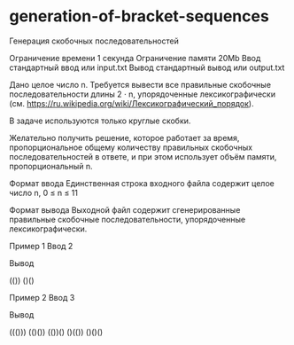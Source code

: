 # generation-of-bracket-sequences
Генерация скобочных последовательностей

Ограничение времени 1 секунда
Ограничение памяти 20Mb
Ввод стандартный ввод или input.txt
Вывод стандартный вывод или output.txt

Дано целое число n. Требуется вывести все правильные скобочные последовательности длины 2 ⋅ n, упорядоченные лексикографически (см. https://ru.wikipedia.org/wiki/Лексикографический_порядок).

В задаче используются только круглые скобки.

Желательно получить решение, которое работает за время, пропорциональное общему количеству правильных скобочных последовательностей в ответе, и при этом использует объём памяти, пропорциональный n.

Формат ввода
Единственная строка входного файла содержит целое число n, 0 ≤ n ≤ 11

Формат вывода
Выходной файл содержит сгенерированные правильные скобочные последовательности, упорядоченные лексикографически.

Пример 1
Ввод 
2

Вывод

(())
()()

Пример 2
Ввод 
3

Вывод

((()))
(()())
(())()
()(())
()()()
